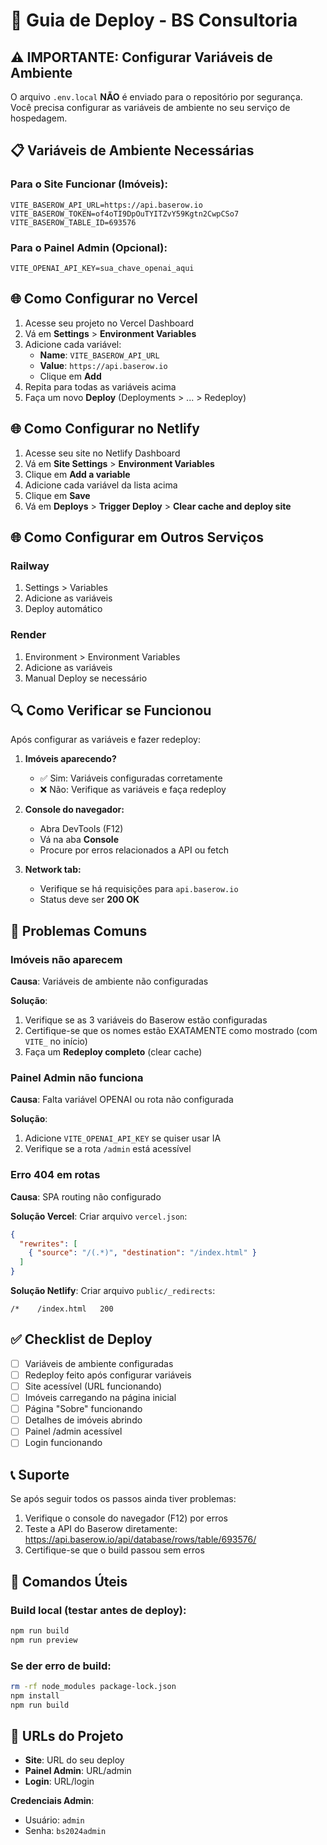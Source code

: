 # 🚀 Guia de Deploy - BS Consultoria

## ⚠️ IMPORTANTE: Configurar Variáveis de Ambiente

O arquivo `.env.local` **NÃO** é enviado para o repositório por segurança. Você precisa configurar as variáveis de ambiente no seu serviço de hospedagem.

## 📋 Variáveis de Ambiente Necessárias

### Para o Site Funcionar (Imóveis):

```
VITE_BASEROW_API_URL=https://api.baserow.io
VITE_BASEROW_TOKEN=of4oTI9DpOuTYITZvY59Kgtn2CwpCSo7
VITE_BASEROW_TABLE_ID=693576
```

### Para o Painel Admin (Opcional):

```
VITE_OPENAI_API_KEY=sua_chave_openai_aqui
```

## 🌐 Como Configurar no Vercel

1. Acesse seu projeto no Vercel Dashboard
2. Vá em **Settings** > **Environment Variables**
3. Adicione cada variável:
   - **Name**: `VITE_BASEROW_API_URL`
   - **Value**: `https://api.baserow.io`
   - Clique em **Add**
4. Repita para todas as variáveis acima
5. Faça um novo **Deploy** (Deployments > ... > Redeploy)

## 🌐 Como Configurar no Netlify

1. Acesse seu site no Netlify Dashboard
2. Vá em **Site Settings** > **Environment Variables**
3. Clique em **Add a variable**
4. Adicione cada variável da lista acima
5. Clique em **Save**
6. Vá em **Deploys** > **Trigger Deploy** > **Clear cache and deploy site**

## 🌐 Como Configurar em Outros Serviços

### Railway
1. Settings > Variables
2. Adicione as variáveis
3. Deploy automático

### Render
1. Environment > Environment Variables
2. Adicione as variáveis
3. Manual Deploy se necessário

## 🔍 Como Verificar se Funcionou

Após configurar as variáveis e fazer redeploy:

1. **Imóveis aparecendo?**
   - ✅ Sim: Variáveis configuradas corretamente
   - ❌ Não: Verifique as variáveis e faça redeploy

2. **Console do navegador:**
   - Abra DevTools (F12)
   - Vá na aba **Console**
   - Procure por erros relacionados a API ou fetch

3. **Network tab:**
   - Verifique se há requisições para `api.baserow.io`
   - Status deve ser **200 OK**

## 🐛 Problemas Comuns

### Imóveis não aparecem

**Causa**: Variáveis de ambiente não configuradas

**Solução**:
1. Verifique se as 3 variáveis do Baserow estão configuradas
2. Certifique-se que os nomes estão EXATAMENTE como mostrado (com `VITE_` no início)
3. Faça um **Redeploy completo** (clear cache)

### Painel Admin não funciona

**Causa**: Falta variável OPENAI ou rota não configurada

**Solução**:
1. Adicione `VITE_OPENAI_API_KEY` se quiser usar IA
2. Verifique se a rota `/admin` está acessível

### Erro 404 em rotas

**Causa**: SPA routing não configurado

**Solução Vercel**: Criar arquivo `vercel.json`:
```json
{
  "rewrites": [
    { "source": "/(.*)", "destination": "/index.html" }
  ]
}
```

**Solução Netlify**: Criar arquivo `public/_redirects`:
```
/*    /index.html   200
```

## ✅ Checklist de Deploy

- [ ] Variáveis de ambiente configuradas
- [ ] Redeploy feito após configurar variáveis
- [ ] Site acessível (URL funcionando)
- [ ] Imóveis carregando na página inicial
- [ ] Página "Sobre" funcionando
- [ ] Detalhes de imóveis abrindo
- [ ] Painel /admin acessível
- [ ] Login funcionando

## 📞 Suporte

Se após seguir todos os passos ainda tiver problemas:

1. Verifique o console do navegador (F12) por erros
2. Teste a API do Baserow diretamente: https://api.baserow.io/api/database/rows/table/693576/
3. Certifique-se que o build passou sem erros

## 🔄 Comandos Úteis

### Build local (testar antes de deploy):
```bash
npm run build
npm run preview
```

### Se der erro de build:
```bash
rm -rf node_modules package-lock.json
npm install
npm run build
```

## 🎯 URLs do Projeto

- **Site**: URL do seu deploy
- **Painel Admin**: URL/admin
- **Login**: URL/login

**Credenciais Admin**:
- Usuário: `admin`
- Senha: `bs2024admin`
